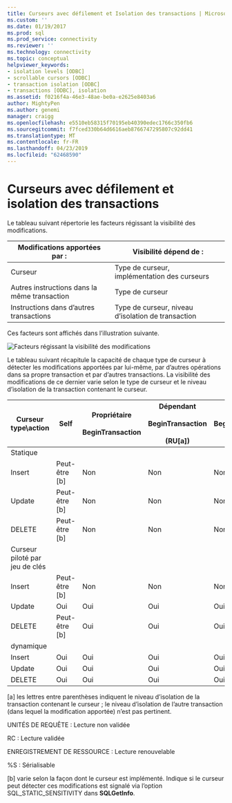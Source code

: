 ```yaml
---
title: Curseurs avec défilement et Isolation des transactions | Microsoft Docs
ms.custom: ''
ms.date: 01/19/2017
ms.prod: sql
ms.prod_service: connectivity
ms.reviewer: ''
ms.technology: connectivity
ms.topic: conceptual
helpviewer_keywords:
- isolation levels [ODBC]
- scrollable cursors [ODBC]
- transaction isolation [ODBC]
- transactions [ODBC], isolation
ms.assetid: f0216f4a-46e3-48ae-be0a-e2625e8403a6
author: MightyPen
ms.author: genemi
manager: craigg
ms.openlocfilehash: e5510eb58315f70195eb40390edec1766c350fb6
ms.sourcegitcommit: f7fced330b64d6616aeb8766747295807c92dd41
ms.translationtype: MT
ms.contentlocale: fr-FR
ms.lasthandoff: 04/23/2019
ms.locfileid: "62468590"
---
```

# <a name="scrollable-cursors-and-transaction-isolation"></a>Curseurs avec défilement et isolation des transactions
Le tableau suivant répertorie les facteurs régissant la visibilité des modifications.  
  
|Modifications apportées par :|Visibilité dépend de :|  
|----------------------|----------------------------|  
|Curseur|Type de curseur, implémentation des curseurs|  
|Autres instructions dans la même transaction|Type de curseur|  
|Instructions dans d’autres transactions|Type de curseur, niveau d’isolation de transaction|  
  
 Ces facteurs sont affichés dans l’illustration suivante.  
  
 ![Facteurs régissant la visibilité des modifications](../../../odbc/reference/develop-app/media/pr23.gif "pr23")  
  
 Le tableau suivant récapitule la capacité de chaque type de curseur à détecter les modifications apportées par lui-même, par d’autres opérations dans sa propre transaction et par d’autres transactions. La visibilité des modifications de ce dernier varie selon le type de curseur et le niveau d’isolation de la transaction contenant le curseur.  
  
|Curseur type\action|Self|Propriétaire<br /><br /> BeginTransaction|Dépendant<br /><br /> BeginTransaction<br /><br /> (RU[a])|Dépendant<br /><br /> BeginTransaction<br /><br /> (RC[a])|Dépendant<br /><br /> BeginTransaction<br /><br /> (RR[a])|Dépendant<br /><br /> BeginTransaction<br /><br /> (S[a])|  
|-------------------------|----------|-----------------|----------------------------------|----------------------------------|----------------------------------|---------------------------------|  
|Statique|||||||  
|Insert|Peut-être [b]|Non|Non|Non|Non|Non|  
|Update|Peut-être [b]|Non|Non|Non|Non|Non|  
|DELETE|Peut-être [b]|Non|Non|Non|Non|Non|  
|Curseur piloté par jeu de clés|||||||  
|Insert|Peut-être [b]|Non|Non|Non|Non|Non|  
|Update|Oui|Oui|Oui|Oui|Non|Non|  
|DELETE|Peut-être [b]|Oui|Oui|Oui|Non|Non|  
|dynamique|||||||  
|Insert|Oui|Oui|Oui|Oui|Oui|Non|  
|Update|Oui|Oui|Oui|Oui|Non|Non|  
|DELETE|Oui|Oui|Oui|Oui|Non|Non|  
  
 [a] les lettres entre parenthèses indiquent le niveau d’isolation de la transaction contenant le curseur ; le niveau d’isolation de l’autre transaction (dans lequel la modification apportée) n’est pas pertinent.  
  
 UNITÉS DE REQUÊTE : Lecture non validée  
  
 RC : Lecture validée  
  
 ENREGISTREMENT DE RESSOURCE : Lecture renouvelable  
  
 %S :  Sérialisable  
  
 [b] varie selon la façon dont le curseur est implémenté. Indique si le curseur peut détecter ces modifications est signalé via l’option SQL_STATIC_SENSITIVITY dans **SQLGetInfo**.
